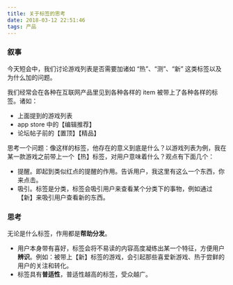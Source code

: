 ```yaml
---
title: 关于标签的思考
date: 2018-03-12 22:51:46
tags: 产品
---
```


### 叙事

今天短会中，我们讨论游戏列表是否需要加诸如 “热”、“测”、“新” 这类标签以及为什么加的问题。

我们经常会在各种在互联网产品里见到各种各样的 item 被带上了各种各样的标签。诸如：

- 上面提到的游戏列表
- app store 中的【编辑推荐】
- 论坛帖子前的【置顶】【精品】

思考一个问题：像这样的标签，他存在的意义到底是什么？以游戏列表为例，我在某一款游戏之前带上一个【热】标签，对用户意味着什么？观点有下面几个：

- 提醒。即起到类似红点的提醒的作用。告诉用户，我这里有这么一个东西，你来点击。
- 吸引。标签是分类，标签会吸引用户来查看某个分类下的事物，例如通过【新】来吸引用户查看新的东西。

### 思考

无论是什么标签，作用都是**帮助分发**。

- 用户本身带有喜好，标签会将不易读的内容高度凝练出某一个特征，方便用户**辨识**。例如：被带上【新】标签的游戏，会引起那些喜爱新游戏、热于尝鲜的用户的关注和转化。
- 标签具有**普适性**，普适性越高的标签，受众越广。